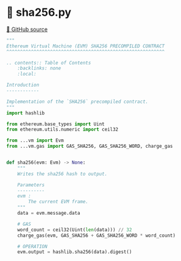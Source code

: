 # 🐍 sha256.py

[🐙 GitHub source](https://github.com/ethereum/execution-specs/blob/c5415056a4a7066906f67c203ec5364a9de8e017/src/ethereum/byzantium/vm/precompiled_contracts/sha256.py)

```python
"""
Ethereum Virtual Machine (EVM) SHA256 PRECOMPILED CONTRACT
^^^^^^^^^^^^^^^^^^^^^^^^^^^^^^^^^^^^^^^^^^^^^^^^^^^^^^^^^^

.. contents:: Table of Contents
    :backlinks: none
    :local:

Introduction
------------

Implementation of the `SHA256` precompiled contract.
"""
import hashlib

from ethereum.base_types import Uint
from ethereum.utils.numeric import ceil32

from ...vm import Evm
from ...vm.gas import GAS_SHA256, GAS_SHA256_WORD, charge_gas


def sha256(evm: Evm) -> None:
    """
    Writes the sha256 hash to output.

    Parameters
    ----------
    evm :
        The current EVM frame.
    """
    data = evm.message.data

    # GAS
    word_count = ceil32(Uint(len(data))) // 32
    charge_gas(evm, GAS_SHA256 + GAS_SHA256_WORD * word_count)

    # OPERATION
    evm.output = hashlib.sha256(data).digest()
```
